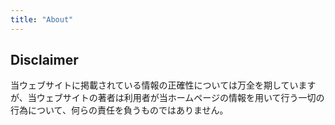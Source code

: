 ```yaml
---
title: "About"
---
```

## Disclaimer
当ウェブサイトに掲載されている情報の正確性については万全を期していますが、当ウェブサイトの著者は利用者が当ホームページの情報を用いて行う一切の行為について、何らの責任を負うものではありません。